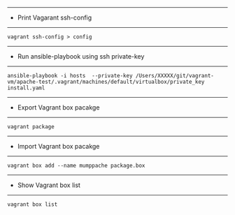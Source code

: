 ##

---------------------------------------------------
- Print Vagarant ssh-config
---------------------------------------------------
    vagrant ssh-config > config

---------------------------------------------------
- Run ansible-playbook using ssh private-key
---------------------------------------------------
    ansible-playbook -i hosts  --private-key /Users/XXXXX/git/vagrant-vm/apache-test/.vagrant/machines/default/virtualbox/private_key install.yaml

---------------------------------------------------
- Export Vagrant box pacakge
---------------------------------------------------
    vagrant package

---------------------------------------------------
- Import Vagrant box pacakge
---------------------------------------------------
    vagrant box add --name mumppache package.box

---------------------------------------------------
- Show Vagrant box list
---------------------------------------------------
    vagrant box list



